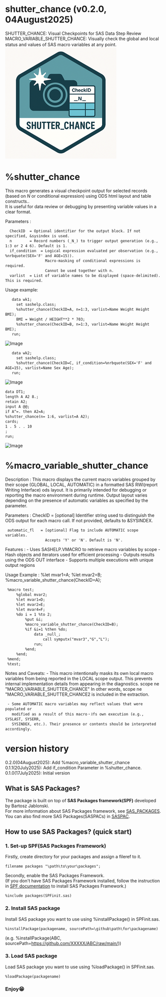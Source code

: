 # shutter_chance (v0.2.0, 04August2025)
SHUTTER_CHANCE: Visual Checkpoints for SAS Data Step Review
MACRO_VARIABLE_SHUTTER_CHANCE: Visually check the global and local status and values of SAS macro variables at any point.　　
![shutter_chance](./shutter_chance_small.png)  

# %shutter_chance
This macro generates a visual checkpoint output for selected records (based on _N_ or conditional expression) using ODS html layout and table constructs..<br>
It is useful for  data review or debugging by presenting variable values in a clear format.

 Parameters      : <br>
 ~~~text  
   CheckID  = Optional identifier for the output block. If not specified, &sysindex is used.
   n        = Record numbers (_N_) to trigger output generation (e.g., 1:3 or 2 4 6). Default is 1.
   if_condition  = Logical expression evaluated per observation (e.g., %nrbquote(SEX='F' and AGE=15)).
                   Macro-masking of conditional expressions is required.   
                   Cannot be used together with n.   
   varlist  = List of variable names to be displayed (space-delimited). This is required.
~~~

Usage example: <br>
~~~sas 
   data wk1;
     set sashelp.class;
     %shutter_chance(CheckID=A, n=1:3, varlist=Name Weight Height BMI);
     BMI = Weight / HEIGHT**2 * 703;
     %shutter_chance(CheckID=B, n=1:3, varlist=Name Weight Height BMI);
   run;
~~~


<img width="264" height="321" alt="Image" src="https://github.com/user-attachments/assets/323df33d-f595-40f5-9688-b1de1f210de8" />




~~~sas 
   data wk2;
     set sashelp.class;
     %shutter_chance(CheckID=C, if_condition=%nrbquote(SEX='F' and AGE=15), varlist=Name Sex Age);
   run;
~~~


<img width="300" height="109" alt="Image" src="https://github.com/user-attachments/assets/014f0d03-94ce-4fa5-888d-cd9e9f9f7e21" />


~~~sas 
data DT1;
length A A2 8.;
retain A2;
input A @@;
if A^=. then A2=A;
%shutter_chance(n= 1:6, varlist=A A2);
cards;
1 . 5 . . 10
;
run;
~~~

<img width="122" height="319" alt="Image" src="https://github.com/user-attachments/assets/d9ffe92c-b226-4f8b-9ff9-754656978b77" />


# %macro_variable_shutter_chance
 Description     : 
     This macro displays the current macro variables grouped by their scope
     (GLOBAL, LOCAL, AUTOMATIC) in a formatted SAS RWI(report Writing Interface) ods layout.
     It is primarily intended for debugging or reporting the macro environment
     during runtime. Output layout varies depending on the presence of automatic
     variables as specified by the parameter.

 Parameters      :
     CheckID        = [optional] Identifier string used to distinguish the ODS output 
                            for each macro call. If not provided, defaults to &SYSINDEX.

     automatic_fl   = [optional] Flag to include AUTOMATIC scope variables. 
                      Accepts 'Y' or 'N'. Default is 'N'.

 Features        :
     - Uses SASHELP.VMACRO to retrieve macro variables by scope
     - Hash objects and iterators used for efficient processing
     - Outputs results using the ODS OUT interface
     - Supports multiple executions with unique output regions

 Usage Example   :
     %let mvar1=A;
     %let mvar2=B;
     %macro_variable_shutter_chance(CheckID=A);

     %macro test;
         %global mvar2;
         %let mvar1=D;
         %let mvar2=E;
         %let mvar4=F;
         %do i = 1 %to 2;
             %put &i;
             %macro_variable_shutter_chance(CheckID=B);
             %if &i=1 %then %do;
                 data _null_;
                     call symputx("mvar3","G","L");
                 run;
             %end;
         %end;
     %mend;
     %test;

 Notes and Caveats:
     - This macro intentionally masks its own local macro variables from being 
       reported in the LOCAL scope output. This prevents internal implementation 
       details from appearing in the diagnostics.
        scope ne "MACRO_VARIABLE_SHUTTER_CHANCE"
        In other words, scope ne "MACRO_VARIABLE_SHUTTER_CHANCE2 is included in the extraction.  

     - Some AUTOMATIC macro variables may reflect values that were populated or 
       modified as a result of this macro・ｽfs own execution (e.g., SYSLAST, SYSERR,  
       SYSINDEX, etc.). Their presence or contents should be interpreted accordingly. 


# version history<br>
0.2.0(04August2025): Add %macro_variable_shutter_chance<br>
0.1.1(20July2025): Add if_condition Parameter in %shutter_chance.<br>
0.1.0(17July2025): Initial version<br>

## What is SAS Packages?  
The package is built on top of **SAS Packages framework(SPF)** developed by Bartosz Jablonski.<br>
For more information about SAS Packages framework, see [SAS_PACKAGES](https://github.com/yabwon/SAS_PACKAGES).  
You can also find more SAS Packages(SASPACs) in [SASPAC](https://github.com/SASPAC).

## How to use SAS Packages? (quick start)
### 1. Set-up SPF(SAS Packages Framework)
Firstly, create directory for your packages and assign a fileref to it.
~~~sas      
filename packages "\path\to\your\packages";
~~~
Secondly, enable the SAS Packages Framework.  
(If you don't have SAS Packages Framework installed, follow the instruction in [SPF documentation](https://github.com/yabwon/SAS_PACKAGES/tree/main/SPF/Documentation) to install SAS Packages Framework.)  
~~~sas      
%include packages(SPFinit.sas)
~~~  
### 2. Install SAS package  
Install SAS package you want to use using %installPackage() in SPFinit.sas.
~~~sas      
%installPackage(packagename, sourcePath=\github\path\for\packagename)
~~~
(e.g. %installPackage(ABC, sourcePath=https://github.com/XXXXX/ABC/raw/main/))  
### 3. Load SAS package  
Load SAS package you want to use using %loadPackage() in SPFinit.sas.
~~~sas      
%loadPackage(packagename)
~~~
### Enjoy😁


